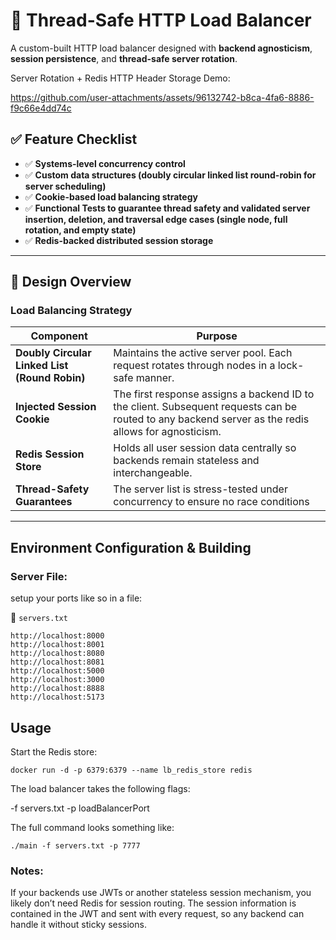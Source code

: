 # 🚦 Thread-Safe HTTP Load Balancer

A custom-built HTTP load balancer designed with **backend agnosticism**, **session persistence**, and **thread-safe server rotation**.

Server Rotation + Redis HTTP Header Storage Demo:

https://github.com/user-attachments/assets/96132742-b8ca-4fa6-8886-f9c66e4dd74c



## ✅ Feature Checklist

- ✅ **Systems-level concurrency control**
- ✅ **Custom data structures (doubly circular linked list round-robin for server scheduling)**
- ✅ **Cookie-based load balancing strategy**
- ✅ **Functional Tests to guarantee thread safety and validated server insertion, deletion, and traversal edge cases (single node, full rotation, and empty state)**
- ✅ **Redis-backed distributed session storage**

---

## 🧠 Design Overview

### Load Balancing Strategy

| Component | Purpose |
|-----------|---------|
| **Doubly Circular Linked List (Round Robin)** | Maintains the active server pool. Each request rotates through nodes in a lock-safe manner. |
| **Injected Session Cookie** | The first response assigns a backend ID to the client. Subsequent requests can be routed to any backend server as the redis allows for agnosticism. |
| **Redis Session Store** | Holds all user session data centrally so backends remain stateless and interchangeable. |
| **Thread-Safety Guarantees** | The server list is stress-tested under concurrency to ensure no race conditions  |

---

## Environment Configuration & Building

### Server File:

setup your ports like so in a file:

🔧 `servers.txt`

```
http://localhost:8000
http://localhost:8001
http://localhost:8080
http://localhost:8081
http://localhost:5000
http://localhost:3000
http://localhost:8888
http://localhost:5173
```

## Usage


Start the Redis store:

```docker run -d -p 6379:6379 --name lb_redis_store redis```

The load balancer takes the following flags:

-f servers.txt
-p loadBalancerPort

The full command looks something like:

```./main -f servers.txt -p 7777```


### Notes:

If your backends use JWTs or another stateless session mechanism, you likely don’t need Redis for session routing. The session information is contained in the JWT and sent with every request, so any backend can handle it without sticky sessions.
